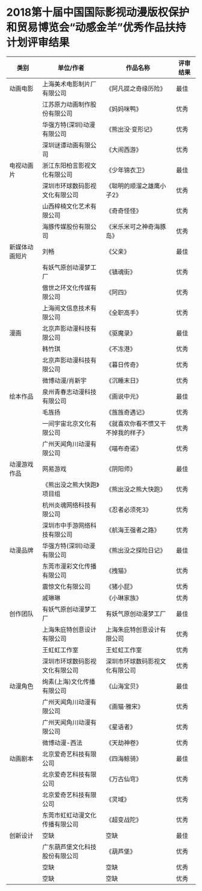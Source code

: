 # 2018第十届中国国际影视动漫版权保护和贸易博览会“动感金羊”优秀作品扶持计划评审结果


|类别 | 单位/作者 |作品名称 | 评审结果|
|---|------|------|-----|
|动画电影|上海美术电影制片厂有限公司|《阿凡提之奇缘历险》|最佳|
||江苏原力动画制作股份有限公司|《妈妈咪鸭》|优秀|
||华强方特(深圳)动漫有限公司|《熊出没·变形记》|优秀|
||深圳谜谭动画有限公司|《大闹西游》|优秀|
|电视动画片|浙江东阳柏言影视文化有限公司|《少年锦衣卫》|最佳|
||深圳市环球数码影视文化有限公司|《聪明的顺溜之雄鹰小子2》|优秀|
||山西梓楠文化艺术有限公司|《奇奇怪怪》|优秀|
||海豚传媒股份有限公司|《米乐米可之神奇海豚岛》|优秀| 
|新媒体动画短片|刘畅|《父亲》|最佳| 
||有妖气原创动漫梦工厂|《镇魂街》|优秀| 
||傲世之环文化传媒有限公司|《阿四》|优秀| 
||上海阅文信息技术有限公司|《全职高手》|优秀| 
|漫画|北京声影动漫科技有限公司|《驱魔录》|最佳|
||韩竹琪|《不冻港》|优秀| 
||北京声影动漫科技有限公司|《暮日传奇》|优秀|
||微博动漫/肖新宇|《沉睡末日》|优秀|
|绘本作品|泉州青春志动漫科技有限公司|《画说中元》|最佳|
||毛旌扬|《旌旌奇遇记》|优秀|
||一间宇宙北京文化有限公司|《就喜欢你看不惯又干不掉我的样子》|优秀|
||广州天闻角川动漫有限公司|《喵布奇诺》|优秀|
|动漫游戏作品|网易游戏|《阴阳师》|最佳|
||《熊出没之熊大快跑》项目组|《熊出没之熊大快跑》|优秀|
||杭州炎魂网络科技有限公司|《忍者必须死3》|优秀|
||深圳市中手游网络科技有限公司|《航海王强者之路》|优秀|
|动漫品牌|华强方特(深圳)动漫有限公司|《熊出没之探险日记》|最佳|
||东莞市漫彩文化传播有限公司|《拽猫》|优秀|
||震惊文化有限公司|《猪小屁》|优秀|
||戚琳琳|《小琳家族》|优秀|
|创作团队|有妖气原创动漫梦工厂|有妖气原创动漫梦工厂|最佳|
||上海朱庇特创意设计有限公司|上海朱庇特创意设计有限公司|优秀|
||王虹虹工作室|王虹虹工作室|优秀|
||深圳市环球数码影视文化有限公司|深圳市环球数码影视文化有限公司|优秀|
|动漫角色|绚素(上海)文化传播有限公司|《山海宝贝》|最佳|
||广州天闻角川动漫有限公司|《画猫·雅宋》|优秀|
||广州天闻角川动漫有限公司|《星语者》|优秀|
||微博动漫-西法|《天劫神卷》|优秀|
|动画剧本|北京爱奇艺科技有限公司|《四海鲸骑》|最佳|
||北京爱奇艺科技有限公司|《万古仙穹》|优秀|
||北京爱奇艺科技有限公司|《灵域》|优秀|
||东莞市虹虹动漫文化传播有限公司|《超变战陀》|优秀|
|创新设计|空缺|空缺|最佳|
||广东葫芦堡文化科技股份有限公司|《葫芦堡》|优秀|
||空缺|空缺|优秀|
||空缺|空缺|优秀|
 
 